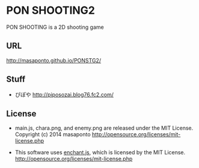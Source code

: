 # PON SHOOTING2
PON SHOOTING is a 2D shooting game

## URL
http://masaponto.github.io/PONSTG2/

## Stuff
- ぴぽや http://piposozai.blog76.fc2.com/

## License
- main.js, chara.png, and enemy.png are released under the MIT License.
Copyright (c) 2014 masaponto
http://opensource.org/licenses/mit-license.php

- This software uses [enchant.js](http://enchantjs.com/ja/), which is licensed by the MIT License.
http://opensource.org/licenses/mit-license.php